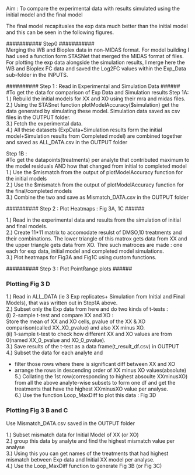 
Aim : To compare the experimental data with results simulated using the initial model and the final model

The final model recapituales the exp data much better than the initial model and this can be seen in the following figures.


###########  Step0  ###########      
Merging the WB and Bioplex data in non-MIDAS format. For model building I had used a function form STASNet that merged the MIDAS format of files. For plotting the exp data alongside the simulation results, I merge here the WB and Bioplex FC data and saved the Log2FC values within the Exp_Data sub-folder in the INPUTS.

########## Step 1 : Read in Experimental and Simulation Data ###### 
#To get the data for comparison of Exp Data and Simulation results
Step 1A:   
1.) Rebuild the initial models for XX and XO using their mra and midas files.   
2.) Using the STASnet function plotModelAccuracy($simulation) get the data generated by simulating these model. Simulation data saved as csv files in the OUTPUT folder.   
3.) Fetch the experimental data.   
4.) All these datasets (ExpData+Simulation results form the initial model+Simulation results from Completed model) are combined together and saved as ALL_DATA.csv in the OUTPUT folder   

Step 1B :   
#To get the datapoints(treatments) per analyte that contributed maximum to the model residuals AND how that changed from initial to completed model   
1.) Use the $mismatch from the output of plotModelAccuracy function for the initial models   
2.) Use the $mismatch from the output of plotModelAccuracy function for the final/completed models   
3.) Combine the two and save as Mismatch_DATA.csv in the OUTPUT folder   

########## Step 2 : Plot Heatmaps : Fig 3A, 1C ######    

1.) Read in the experimental data and results from the simulation of initial and final models.    
2.) Create 11*11 matrix to accomodate resulst of DMSO,10 treatments and their combinations. The lower triangle of this matrox gets data from XX and the upper triangle gets data from XO. Thre such matroces are made : one each for exp data, initial model and completed model simulations.   
3.) Plot heatmaps for Fig3A and Fig1C using custom functions.    


########## Step 3 : Plot PointRange plots ######     
### Plotting Fig 3 D
1.) Read in ALL_DATA (ie 3 Exp replicates+ Simulation from Initial and Final Models), that was written out in Step1A above.   
2.) Subset only the Exp data from here and do two kinds of t-tests :   
(i) 2-sample t-test and compare XX and XO :    
Store the mean of XX and XO cells, pvalue of the XX & XO comparison(called XX_XO_pvalue) and also XX minus XO.    
(ii) 1-sample t-test to check how different XX and XO values are from 0(named XX_0_pvalue and XO_0_pvalue).           
3.) Save results of the t-test as a data frame(t_result_df.csv) in OUTPUT   
4.) Subset the data for each analyte and     
- filter those rows where there is significant diff between XX and XO   
- arrange the rows in descending order of XX minus XO values(absolute)   
5.) Collating the 1st row(corresponding to highest absoulte XXminusXO) from all the above analyte-wise subsets to form one df and get the treatments that have the highest XXminusXO value per analyse.   
6.) Use the function Loop_MaxDiff to plot this data : Fig 3D    


### Plotting Fig 3 B and C   
Use Mismatch_DATA.csv saved in the OUTPUT folder   

1.) Subset mismatch data for Initial Model of XX (or XO)   
2.) group this data by analyte and find the highest mismatch value per analyse   
3.) Using this you can get names of the treatments that had highest mismatch between Exp data and Initial XX model per analyse.   
4.) Use the Loop_MaxDiff function to generate Fig 3B (or Fig 3C)   











